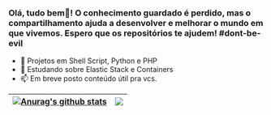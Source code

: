 ### Olá, tudo bem👋! O conhecimento guardado é perdido, mas o compartilhamento ajuda a desenvolver e melhorar o mundo em que vivemos. Espero que os repositórios te ajudem! #dont-be-evil

- 🔭 Projetos em Shell Script, Python e PHP 
- 🌱 Estudando sobre Elastic Stack e Containers  
- 📫 Em breve posto conteúdo útil pra vcs.

| <a href="https://github.com/eli-souza"><img align="center" src="https://github-readme-stats.vercel.app/api?username=eli-souza&show_icons=true&include_all_commits=true&theme=buefy&hide_border=true" alt="Anurag's github stats" /></a> | <a href="https://github.com/eli-souza"><img align="center" src="https://github-readme-stats.vercel.app/api/top-langs/?username=eli-souza&layout=compact&theme=buefy&hide_border=true" /></a> |
| ------------- | ------------- |
    
<!--
Cuts and Notes, enjoy it!
stats fav themes: dark, merko, buefy

<div align="center" style="display: inline_block">
  <a href="https://github.com/eli-souza"><div style="float:left">
  <img height="180em" src="https://github-readme-stats.vercel.app/api?username=eli-souza&show_icons=true&theme=merko&include_all_commits=true&count_private=true"/>
  <img height="180em" src="https://github-readme-stats.vercel.app/api/top-langs/?username=eli-souza&layout=compact&langs_count=7&theme=merko"/>
</div>

**eli-souza/eli-souza** is a ✨ _special_ ✨ repository because its `README.md` (this file) appears on your GitHub profile.

Here are some ideas to get you started:

- 🔭 I’m currently working on ...
- 🌱 I’m currently learning ...
- 👯 I’m looking to collaborate on ...
- 🤔 I’m looking for help with ...
- 💬 Ask me about ...
- 📫 How to reach me: ...
- 😄 Pronouns: ...
- ⚡ Fun fact: ...

stats page: https://github.com/anuraghazra/github-readme-stats
-->
